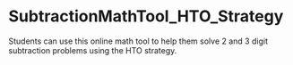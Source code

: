 # SubtractionMathTool_HTO_Strategy
Students can use this online math tool to help them solve 2 and 3 digit subtraction problems using the HTO strategy.
